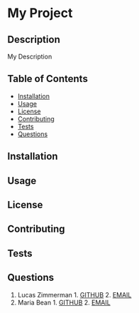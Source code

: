 
  # My Project

  
  
  ## Description
  My Description

  ## Table of Contents

  * [Installation](#installation)
  * [Usage](#usage)
  * [License](#license)
  * [Contributing](#contributing)
  * [Tests](#tests)
  * [Questions](#questions)
  
  ## Installation
  

  ## Usage
  

  ## License
  

  ## Contributing
  

  ## Tests
  
  
  ## Questions
  1. Lucas Zimmerman
	1. [GITHUB](https://github.com/dolomiteson)
	2. [EMAIL](mailto:zimmerman.lucas@hotmail)
  2. Maria Bean
	1. [GITHUB](sdfdsf)
	2. [EMAIL](mailto:sdfsdf)
  
  